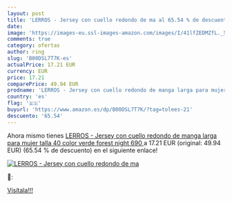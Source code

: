 ```yaml
---
layout: post
title: 'LERROS - Jersey con cuello redondo de ma al 65.54 % de descuento'
date: 
image: 'https://images-eu.ssl-images-amazon.com/images/I/41lfZEDMZfL._SL200_.jpg'
comments: true
category: ofertas
author: ring
slug: 'B00DSL7T7K-es'
actualPrice: 17.21 EUR
currency: EUR
price: 17.21
comparePrice: 49.94 EUR
prodname: 'LERROS - Jersey con cuello redondo de manga larga para mujer  talla 40  color verde  forest night 690 '
country: 'es'
flag: '🇪🇸'
buyurl: 'https://www.amazon.es/dp/B00DSL7T7K/?tag=tolees-21'
descuento: '65.54'
---
```


Ahora mismo tienes [LERROS - Jersey con cuello redondo de manga larga para mujer  talla 40  color verde  forest night 690 ](https://www.amazon.es/dp/B00DSL7T7K/?tag=tolees-21) a 17.21 EUR (original: 49.94 EUR) (65.54 %  de descuento) en el siguiente enlace!

[![LERROS - Jersey con cuello redondo de ma](https://images-eu.ssl-images-amazon.com/images/I/41lfZEDMZfL._SL200_.jpg)](https://www.amazon.es/dp/B00DSL7T7K/?tag=tolees-21)

🔎:


[Visítala!!!](https://www.amazon.es/dp/B00DSL7T7K/?tag=tolees-21)
